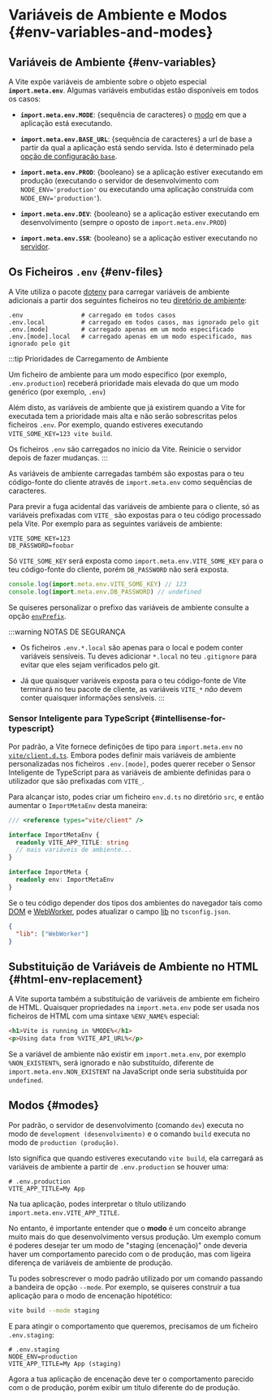 # Variáveis de Ambiente e Modos {#env-variables-and-modes}

## Variáveis de Ambiente {#env-variables}

A Vite expõe variáveis de ambiente sobre o objeto especial **`import.meta.env`**. Algumas variáveis embutidas estão disponíveis em todos os casos:

- **`import.meta.env.MODE`**: {sequência de caracteres} o [modo](#modes) em que a aplicação está executando.

- **`import.meta.env.BASE_URL`**: {sequência de caracteres} a url de base a partir da qual a aplicação está sendo servida. Isto é determinado pela [opção de configuração `base`](/config/shared-options#base).

- **`import.meta.env.PROD`**: {booleano} se a aplicação estiver executando em produção (executando o servidor de desenvolvimento com `NODE_ENV='production'` ou executando uma aplicação construída com `NODE_ENV='production'`).

- **`import.meta.env.DEV`**: {booleano} se a aplicação estiver executando em desenvolvimento (sempre o oposto de `import.meta.env.PROD`)

- **`import.meta.env.SSR`**: {booleano} se a aplicação estiver executando no [servidor](./ssr#conditional-logic).

## Os Ficheiros `.env` {#env-files}

A Vite utiliza o pacote [dotenv](https://github.com/motdotla/dotenv) para carregar variáveis de ambiente adicionais a partir dos seguintes ficheiros no teu [diretório de ambiente](/config/shared-options.md#envdir):

```
.env                # carregado em todos casos
.env.local          # carregado em todos casos, mas ignorado pelo git
.env.[mode]         # carregado apenas em um modo especificado
.env.[mode].local   # carregado apenas em um modo especificado, mas ignorado pelo git
```

:::tip Prioridades de Carregamento de Ambiente

Um ficheiro de ambiente para um modo especifico (por exemplo, `.env.production`) receberá prioridade mais elevada do que um modo genérico (por exemplo, `.env`)

Além disto, as variáveis de ambiente que já existirem quando a Vite for executada tem a prioridade mais alta e não serão sobrescritas pelos ficheiros `.env`. Por exemplo, quando estiveres executando `VITE_SOME_KEY=123 vite build`.

Os ficheiros `.env` são carregados no início da Vite. Reinicie o servidor depois de fazer mudanças.
:::

As variáveis de ambiente carregadas também são expostas para o teu código-fonte do cliente através de `import.meta.env` como sequências de caracteres.

Para previr a fuga acidental das variáveis de ambiente para o cliente, só as variáveis prefixadas com `VITE_` são expostas para o teu código processado pela Vite. Por exemplo para as seguintes variáveis de ambiente:

```
VITE_SOME_KEY=123
DB_PASSWORD=foobar
```

Só `VITE_SOME_KEY` será exposta como `import.meta.env.VITE_SOME_KEY` para o teu código-fonte do cliente, porém `DB_PASSWORD` não será exposta.

```js
console.log(import.meta.env.VITE_SOME_KEY) // 123
console.log(import.meta.env.DB_PASSWORD) // undefined
```

Se quiseres personalizar o prefixo das variáveis de ambiente consulte a opção [`envPrefix`](/config/shared-options#envprefix).

:::warning NOTAS DE SEGURANÇA

- Os ficheiros `.env.*.local` são apenas para o local e podem conter variáveis sensíveis. Tu deves adicionar `*.local` no teu `.gitignore` para evitar que eles sejam verificados pelo git.

- Já que quaisquer variáveis exposta para o teu código-fonte de Vite terminará no teu pacote de cliente, as variáveis `VITE_*` _não_ devem conter quaisquer informações sensíveis.
:::

### Sensor Inteligente para TypeScript {#intellisense-for-typescript}

Por padrão, a Vite fornece definições de tipo para `import.meta.env` no [`vite/client.d.ts`](https://github.com/vitejs/vite/blob/main/packages/vite/client.d.ts). Embora podes definir mais variáveis de ambiente personalizadas nos ficheiros `.env.[mode]`, podes querer receber o Sensor Inteligente de TypeScript para as variáveis de ambiente definidas para o utilizador que são prefixadas com `VITE_`.

Para alcançar isto, podes criar um ficheiro `env.d.ts` no diretório `src`, e então aumentar o `ImportMetaEnv` desta maneira:

```typescript
/// <reference types="vite/client" />

interface ImportMetaEnv {
  readonly VITE_APP_TITLE: string
  // mais variáveis de ambiente...
}

interface ImportMeta {
  readonly env: ImportMetaEnv
}
```

Se o teu código depender dos tipos dos ambientes do navegador tais como [DOM](https://github.com/microsoft/TypeScript/blob/main/lib/lib.dom.d.ts) e [WebWorker](https://github.com/microsoft/TypeScript/blob/main/lib/lib.webworker.d.ts), podes atualizar o campo [lib](https://www.typescriptlang.org/tsconfig#lib) no `tsconfig.json`.

```json
{
  "lib": ["WebWorker"]
}
```

## Substituição de Variáveis de Ambiente no HTML {#html-env-replacement}

A Vite suporta também a substituição de variáveis de ambiente em ficheiro de HTML. Quaisquer propriedades na `import.meta.env` pode ser usada nos ficheiros de HTML com uma sintaxe `%ENV_NAME%` especial:

```html
<h1>Vite is running in %MODE%</h1>
<p>Using data from %VITE_API_URL%</p>
```

Se a variável de ambiente não existir em `import.meta.env`, por exemplo `%NON_EXISTENT%`, será ignorado e não substituído, diferente de `import.meta.env.NON_EXISTENT` na JavaScript onde seria substituída por `undefined`.

## Modos {#modes}

Por padrão, o servidor de desenvolvimento (comando `dev`) executa no modo de `development (desenvolvimento)` e o comando `build` executa no modo de `production (produção)`.

Isto significa que quando estiveres executando `vite build`, ela carregará as variáveis de ambiente a partir de `.env.production` se houver uma:

```
# .env.production
VITE_APP_TITLE=My App
```

Na tua aplicação, podes interpretar o título utilizando `import.meta.env.VITE_APP_TITLE`.

No entanto, é importante entender que o **modo** é um conceito abrange muito mais do que desenvolvimento versus produção. Um exemplo comum é poderes desejar ter um modo de "staging (encenação)" onde deveria haver um comportamento parecido com o de produção, mas com ligeira diferença de variáveis de ambiente de produção.

Tu podes sobrescrever o modo padrão utilizado por um comando passando a bandeira de opção `--mode`. Por exemplo, se quiseres construir a tua aplicação para o modo de encenação hipotético:

```bash
vite build --mode staging
```

E para atingir o comportamento que queremos, precisamos de um ficheiro `.env.staging`:

```
# .env.staging
NODE_ENV=production
VITE_APP_TITLE=My App (staging)
```

Agora a tua aplicação de encenação deve ter o comportamento parecido com o de produção, porém exibir um título diferente do de produção.
